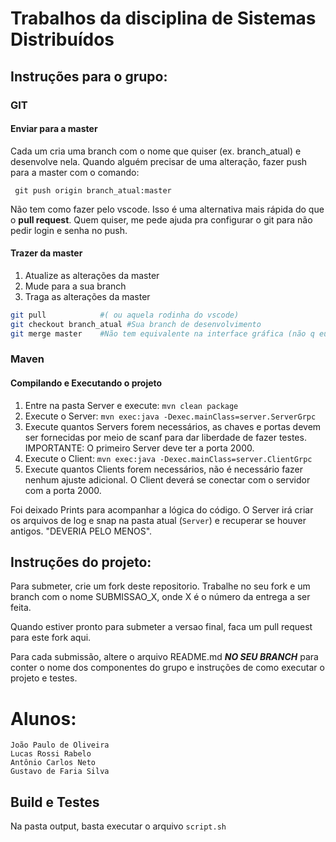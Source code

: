 # Trabalhos da disciplina de Sistemas Distribuídos

## Instruções para o grupo:

### GIT

#### Enviar para a master
Cada um cria uma branch com o nome que quiser (ex. branch_atual) e desenvolve nela. Quando alguém precisar de uma alteração, fazer push para a master com o comando:

 ``` git push origin branch_atual:master```

Não tem como fazer pelo vscode. Isso é uma alternativa mais rápida do que o **pull request**. Quem quiser, me pede ajuda pra configurar o git para não pedir login e senha no push.

#### Trazer da master

1) Atualize as alterações da master
2) Mude para a sua branch
3) Traga as alterações da master
```bash
git pull            #( ou aquela rodinha do vscode)
git checkout branch_atual #Sua branch de desenvolvimento
git merge master    #Não tem equivalente na interface gráfica (não q eu saiba)
```
### Maven

#### Compilando e Executando o projeto
1) Entre na pasta Server e execute: `mvn clean package`
2) Execute o Server: `mvn exec:java -Dexec.mainClass=server.ServerGrpc`
4) Execute quantos Servers forem necessários, as chaves e portas devem ser fornecidas por meio de scanf para dar liberdade de fazer testes. IMPORTANTE: O primeiro Server deve ter a porta 2000.
4) Execute o Client: `mvn exec:java -Dexec.mainClass=server.ClientGrpc`
5) Execute quantos Clients forem necessários, não é necessário fazer nenhum ajuste adicional. O Client deverá se conectar com o servidor com a porta 2000.

Foi deixado Prints para acompanhar a lógica do código.
O Server irá criar os arquivos de log e snap na pasta atual (`Server`) e recuperar se houver antigos. "DEVERIA PELO MENOS".

## Instruções do projeto:
Para submeter, crie um fork deste repositorio. Trabalhe no seu fork e um branch com o nome SUBMISSAO_X, onde X é o número da entrega a ser feita. 

Quando estiver pronto para submeter a versao final, faca um pull request para este fork aqui.

Para cada submissão, altere o arquivo README.md ***NO SEU BRANCH*** para conter o nome dos componentes do grupo e instruções de como executar o projeto e testes.


# Alunos:

```
João Paulo de Oliveira
Lucas Rossi Rabelo
Antônio Carlos Neto
Gustavo de Faria Silva
```

## Build e Testes

Na pasta output, basta executar o arquivo ```script.sh```
